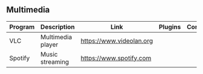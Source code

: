 ## Multimedia

| Program | Description | Link | Plugins | Comment |
| --- | --- | --- | --- | --- |
| VLC | Multimedia player | https://www.videolan.org |
| Spotify | Music streaming | https://www.spotify.com |

